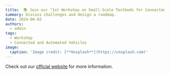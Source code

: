 ```yaml
---
title:  📚 Join our "1st Workshop on Small-Scale Testbeds for Connected and Automated Vehicles and Robot Swarms" at IEEE IV 2024!
summary: Discuss challenges and design a roadmap.
date: 2024-06-02
authors:
  - admin
tags:
  - Workshop
  - Connected and Automated Vehicles
image:
  caption: 'Image credit: [**Unsplash**](https://unsplash.com)'
---
```

Check out our [official website](https://cpm-remote.lrt.unibw-muenchen.de/iv24-workshop) for more information.
